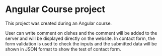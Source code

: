 # Angular Course project

This project was created during an Angular course.

User can write comment on dishes and the comment will be added to the server and will be displayed directly on the website.
In contact form, the form validation is used to check the inputs and the submitted data will be shown in JSON format to show the test of contact form.
